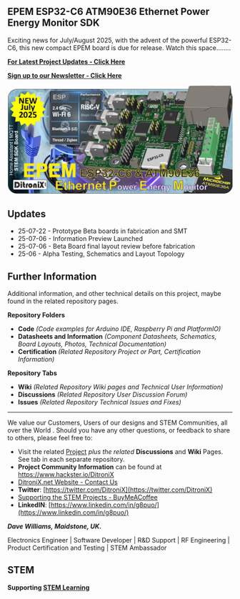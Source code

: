## EPEM ESP32-C6 ATM90E36 Ethernet Power Energy Monitor SDK

Exciting news for July/August 2025, with the advent of the powerful ESP32-C6, this new compact EPEM board is due for release. Watch this space........

[**For Latest Project Updates - Click Here**](https://github.com/DitroniX/EPEM-Ethernet-Power-Energy-Monitor?tab=readme-ov-file#updates)

[**Sign up to our Newsletter - Click Here**](https://ditronix.net/newsletter)

![EPEM - Ethernet Power Energy Monitor Preview](https://github.com/DitroniX/EPEM-Ethernet-Power-Energy-Monitor/blob/main/Datasheets%20and%20Information/EPEM%20-%20Ethernet%20Power%20Energy%20Monitor%20Preview.png?raw=true)

## Updates

-   25-07-22 - Prototype Beta boards in fabrication and SMT
-   25-07-06 - Information Preview Launched
-   25-07-06 - Beta Board final layout review before fabrication
-   25-06    - Alpha Testing, Schematics and Layout Topology


## **Further Information**

Additional information, and other technical details on this project, maybe found in the related repository pages.

**Repository Folders**

 - **Code** *(Code examples for Arduino  IDE, Raspberry Pi and PlatformIO)*
 -  **Datasheets and Information** *(Component Datasheets, Schematics, Board Layouts, Photos, Technical Documentation)*
 - **Certification** *(Related Repository Project or Part, Certification Information)*

**Repository Tabs**

 - **Wiki** *(Related Repository Wiki pages and Technical User Information)*
 - **Discussions** *(Related Repository User Discussion Forum)*
 - **Issues** *(Related Repository Technical Issues and Fixes)*

***

We value our Customers, Users of our designs and STEM Communities, all over the World . Should you have any other questions, or feedback to share to others, please feel free to:

* Visit the related [Project](https://github.com/DitroniX?tab=repositories) *plus the related* **Discussions** and **Wiki** Pages.  See tab in each separate repository.
* **Project Community Information** can be found at https://www.hackster.io/DitroniX
* [DitroniX.net Website - Contact Us](https://ditronix.net/contact/)
* **Twitter**: [https://twitter.com/DitroniX](https://twitter.com/DitroniX)
* [Supporting the STEM Projects - BuyMeACoffee](https://www.buymeacoffee.com/DitroniX)
*  **LinkedIN**: [https://www.linkedin.com/in/g8puo/](https://www.linkedin.com/in/g8puo/)

***Dave Williams, Maidstone, UK.***

Electronics Engineer | Software Developer | R&D Support | RF Engineering | Product Certification and Testing | STEM Ambassador

## STEM

**Supporting [STEM Learning](https://www.stem.org.uk/)**
